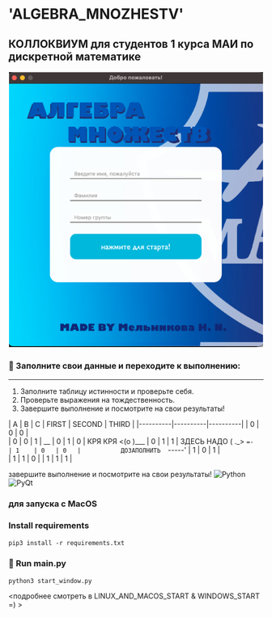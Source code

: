 # 'ALGEBRA_MNOZHESTV'
**КОЛЛОКВИУМ для студентов 1 курса МАИ по дискретной математике**
---

![заставочка](https://github.com/nimelnikova/ALGEBRA_MNOZHESTV/blob/main/src/resources/start.png?raw=true)


### 🌟 Заполните свои данные и переходите к выполнению:
---
1. Заполните таблицу истинности и проверьте себя.
2. Проверьте выражения на тождественность.
3. Завершите выполнение и посмотрите на свои результаты!
   
| A | B | C | FIRST | SECOND | THIRD |
|----------|----------|----------|
| 0    | 0   | 0   |          
| 0    | 0   | 1   |                        __
| 0    | 1   | 0   |           КРЯ  КРЯ   <(o )___
| 0    | 1   | 1   |      ЗДЕСЬ НАДО       (  ._>  `=-             
| 1    | 0   | 0   |           ДОЗАПОЛНИТЬ  `-----' 
| 1    | 0   | 1   |       
| 1    | 1   | 0   |
| 1    | 1   | 1   |

завершите выполнение и посмотрите на свои результаты!
![Python](https://img.shields.io/badge/Python-3.8-blue.svg?logo=python&logoColor=white)
![PyQt](https://img.shields.io/badge/PyQt-5.15-green.svg?logo=qt&logoColor=white)

### для запуска с MacOS

### Install requirements
```
pip3 install -r requirements.txt
```

### 👷 Run main.py
```
python3 start_window.py
```

<подробнее смотреть в LINUX_AND_MACOS_START & WINDOWS_START =) >



